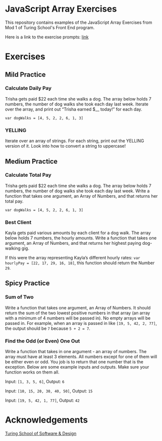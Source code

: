 # JavaScript Array Exercises

This repository contains examples of the JavaScript Array Exercises from Mod 1 of Turing School's Front End program.

Here is a link to the exercise prompts: [link](https://frontend.turing.edu/lessons/module-1/array-practice.html)

# Exercises

## Mild Practice

### Calculate Daily Pay

Trisha gets paid $22 each time she walks a dog. The array below holds 7 numbers, the number of dog walks she took each day last week. Iterate over the array, and print out “Trisha earned $__ today!” for each day.

`var dogWalks = [4, 5, 2, 2, 6, 1, 3]`

### YELLING

Iterate over an array of strings. For each string, print out the YELLING version of it. Look into how to convert a string to uppercase!

## Medium Practice

### Calculate Total Pay

Trisha gets paid $22 each time she walks a dog. The array below holds 7 numbers, the number of dog walks she took each day last week. Write a function that takes one argument, an Array of Numbers, and that returns her total pay.

`var dogWalks = [4, 5, 2, 2, 6, 1, 3]`

### Best Client

Kayla gets paid various amounts by each client for a dog walk. The array below holds 7 numbers, the hourly amounts. Write a function that takes one argument, an Array of Numbers, and that returns her highest paying dog-walking gig.

If this were the array representing Kayla’s different hourly rates: `var hourlyPay = [22, 17, 29, 16, 18]`, this function should return the Number `29`.

## Spicy Practice

### Sum of Two

Write a function that takes one argument, an Array of Numbers. It should return the sum of the two lowest positive numbers in that array (an array with a minimum of 4 numbers will be passed in). No empty arrays will be passed in. For example, when an array is passed in like `[19, 5, 42, 2, 77]`, the output should be `7` because `5 + 2 = 7`.

### Find the Odd (or Even) One Out

Write a function that takes in one argument - an array of numbers. The array must have at least 3 elements. All numbers except for one of them will be either even or odd. You job is to return that one number that is the exception. Below are some example inputs and outputs. Make sure your function works on them all.

Input: `[1, 3, 5, 6]`, Output: `6`

Input: `[10, 15, 20, 30, 40, 50]`, Output: `15`

Input: `[19, 5, 42, 1, 77]`, Output: `42`

# Acknowledgements

[Turing School of Software & Design](https://turing.edu/)
